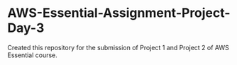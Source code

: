 # AWS-Essential-Assignment-Project-Day-3
Created this repository for the submission of Project 1 and Project 2 of AWS Essential course.
